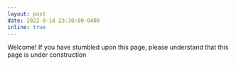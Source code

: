 ```yaml
---
layout: post
date: 2022-9-14 23:30:00-0400
inline: true
---
```


Welcome! If you have stumbled upon this page, please understand that this page is under construction
